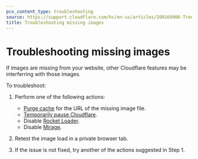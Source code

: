 ```yaml
---
pcx_content_type: troubleshooting
source: https://support.cloudflare.com/hc/en-us/articles/200169906-Troubleshooting-missing-images
title: Troubleshooting missing images
---
```


# Troubleshooting missing images

If images are missing from your website, other Cloudflare features may be interferring with those images.

To troubleshoot:

1. Perform one of the following actions:
    
    - [Purge cache](/cache/how-to/purge-cache) for the URL of the missing image file.
    - [Temporarily pause Cloudflare](/fundamentals/setup/manage-domains/pause-cloudflare/).
    - Disable [Rocket Loader](/speed/optimization/content/rocket-loader/enable/).
    - Disable [Mirage](/speed/optimization/images/mirage/#enable-mirage).
2. Retest the image load in a private browser tab.
3. If the issue is not fixed, try another of the actions suggested in Step 1.